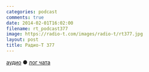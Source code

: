 ```yaml
---
categories: podcast
comments: true
date: 2014-02-01T16:02:00
filename: rt_podcast377
image: https://radio-t.com/images/radio-t/rt377.jpg
layout: post
title: Радио-Т 377
---
```


[аудио](http://cdn.radio-t.com/rt_podcast377.mp3) ● [лог чата](http://chat.radio-t.com/logs/radio-t-377.html)
<audio src="http://cdn.radio-t.com/rt_podcast377.mp3" preload="none"></audio>
